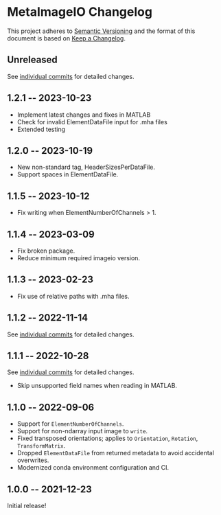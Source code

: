 # MetaImageIO Changelog

This project adheres to [Semantic Versioning](http://semver.org/spec/v2.0.0.html)
and the format of this document is based on [Keep a Changelog](http://keepachangelog.com/en/1.0.0/).

## Unreleased

See [individual commits](https://github.com/auneri/metaimageio/compare/v1.2.1...main) for detailed changes.

## 1.2.1 -- 2023-10-23

* Implement latest changes and fixes in MATLAB
* Check for invalid ElementDataFile input for .mha files
* Extended testing

## 1.2.0 -- 2023-10-19

* New non-standard tag, HeaderSizesPerDataFile.
* Support spaces in ElementDataFile.

## 1.1.5 -- 2023-10-12

* Fix writing when ElementNumberOfChannels > 1.

## 1.1.4 -- 2023-03-09

* Fix broken package.
* Reduce minimum required imageio version.

## 1.1.3 -- 2023-02-23

* Fix use of relative paths with .mha files.

## 1.1.2 -- 2022-11-14

See [individual commits](https://github.com/auneri/metaimageio/compare/v1.1.1...v1.1.2) for detailed changes.

## 1.1.1 -- 2022-10-28

See [individual commits](https://github.com/auneri/metaimageio/compare/v1.1.0...v1.1.1) for detailed changes.

* Skip unsupported field names when reading in MATLAB.

## 1.1.0 -- 2022-09-06

* Support for `ElementNumberOfChannels`.
* Support for non-ndarray input image to `write`.
* Fixed transposed orientations; applies to `Orientation`, `Rotation`, `TransformMatrix`.
* Dropped `ElementDataFile` from returned metadata to avoid accidental overwrites.
* Modernized conda environment configuration and CI.

## 1.0.0 -- 2021-12-23

Initial release!
